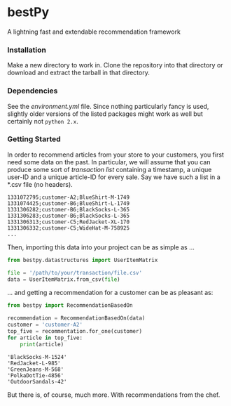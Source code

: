 # __bestPy__
A lightning fast and extendable recommendation framework

### Installation
Make a new directory to work in. Clone the repository into that directory or download and extract the tarball in that directory.

### Dependencies
See the _environment.yml_ file. Since nothing particularly fancy is used, slightly older versions of the listed packages might work as well but certainly not `python 2.x`.

### Getting Started
In order to recommend articles from your store to your customers, you first need some data on the past. In particular, we will assume that you can produce some sort of _transaction list_ containing a timestamp, a unique user-ID and a unique article-ID for every sale. Say we have such a list in a *.csv file (no headers).
```
1331072795;customer-A2;BlueShirt-M-1749
1331074425;customer-B6;BlueShirt-L-1749
1331306282;customer-B6;BlackSocks-L-365
1331306283;customer-B6;BlackSocks-L-365
1331306313;customer-C5;RedJacket-XL-170
1331306332;customer-C5;WideHat-M-758925
...
```

Then, importing this data into your project can be as simple as ...
```python
from bestpy.datastructures import UserItemMatrix

file = '/path/to/your/transaction/file.csv'
data = UserItemMatrix.from_csv(file)
```

... and getting a recommendation for a customer can be as pleasant as:
```python
from bestpy import RecommendationBasedOn

recommendation = RecommendationBasedOn(data)
customer = 'customer-A2'
top_five = recommentation.for_one(customer)
for article in top_five:
    print(article)
```
```
'BlackSocks-M-1524'
'RedJacket-L-985'
'GreenJeans-M-568'
'PolkaDotTie-4856'
'OutdoorSandals-42'
```

But there is, of course, much more. With recommendations from the chef.
